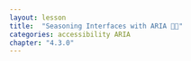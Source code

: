 ```yaml
---
layout: lesson
title:  "Seasoning Interfaces with ARIA 👨‍🍳"
categories: accessibility ARIA 
chapter: "4.3.0"
---
```


